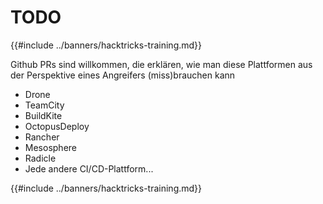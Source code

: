 # TODO

{{#include ../banners/hacktricks-training.md}}

Github PRs sind willkommen, die erklären, wie man diese Plattformen aus der Perspektive eines Angreifers (miss)brauchen kann

- Drone
- TeamCity
- BuildKite
- OctopusDeploy
- Rancher
- Mesosphere
- Radicle
- Jede andere CI/CD-Plattform...

{{#include ../banners/hacktricks-training.md}}
